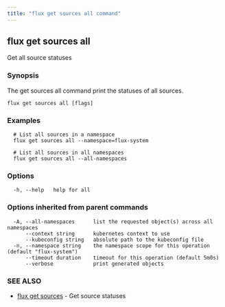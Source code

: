 ```yaml
---
title: "flux get sources all command"
---
```

## flux get sources all

Get all source statuses

### Synopsis

The get sources all command print the statuses of all sources.

```
flux get sources all [flags]
```

### Examples

```
  # List all sources in a namespace
  flux get sources all --namespace=flux-system

  # List all sources in all namespaces
  flux get sources all --all-namespaces
```

### Options

```
  -h, --help   help for all
```

### Options inherited from parent commands

```
  -A, --all-namespaces      list the requested object(s) across all namespaces
      --context string      kubernetes context to use
      --kubeconfig string   absolute path to the kubeconfig file
  -n, --namespace string    the namespace scope for this operation (default "flux-system")
      --timeout duration    timeout for this operation (default 5m0s)
      --verbose             print generated objects
```

### SEE ALSO

* [flux get sources](../flux_get_sources/)	 - Get source statuses

